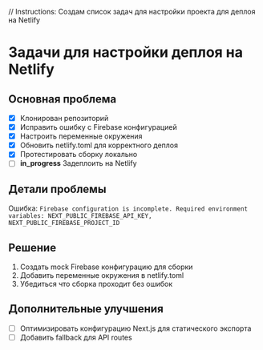 // Instructions: Создам список задач для настройки проекта для деплоя на Netlify

# Задачи для настройки деплоя на Netlify

## Основная проблема
- [x] Клонирован репозиторий
- [x] Исправить ошибку с Firebase конфигурацией
- [x] Настроить переменные окружения
- [x] Обновить netlify.toml для корректного деплоя
- [x] Протестировать сборку локально
- [ ] **in_progress** Задеплоить на Netlify

## Детали проблемы
Ошибка: `Firebase configuration is incomplete. Required environment variables: NEXT_PUBLIC_FIREBASE_API_KEY, NEXT_PUBLIC_FIREBASE_PROJECT_ID`

## Решение
1. Создать mock Firebase конфигурацию для сборки
2. Добавить переменные окружения в netlify.toml
3. Убедиться что сборка проходит без ошибок

## Дополнительные улучшения
- [ ] Оптимизировать конфигурацию Next.js для статического экспорта
- [ ] Добавить fallback для API routes
